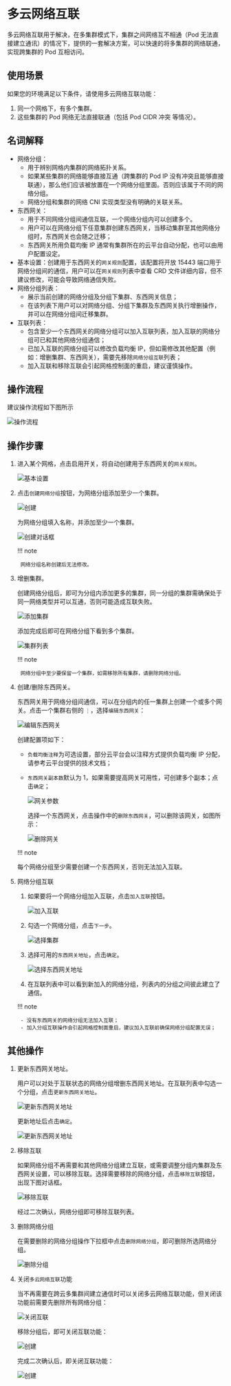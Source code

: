 # 多云网络互联

多云网络互联用于解决，在多集群模式下，集群之间网络互不相通（Pod 无法直接建立通讯）的情况下，提供的一套解决方案，可以快速的将多集群的网络联通，实现跨集群的 Pod 互相访问。

## 使用场景

如果您的环境满足以下条件，请使用多云网络互联功能：
1. 同一个网格下，有多个集群。
2. 这些集群的 Pod 网络无法直接联通（包括 Pod CIDR 冲突 等情况）。

## 名词解释

- 网络分组：
    - 用于辨别网格内集群的网络拓扑关系。
    - 如果某些集群的网络能够直接互通（跨集群的 Pod IP 没有冲突且能够直接联通），那么他们应该被放置在一个网络分组里面。否则应该属于不同的网络分组。
    - 网络分组和集群的网络 CNI 实现类型没有明确的关联关系。
- 东西网关：
    - 用于不同网络分组间通信互联，一个网络分组内可以创建多个。
    - 用户可以在网络分组下任意集群创建东西网关，当移动集群至其他网络分组时，东西网关也会随之迁移；
    - 东西网关所用负载均衡 IP 通常有集群所在的云平台自动分配，也可以由用户配置设定。
- 基本设置：创建用于东西网关的`网关规则`配置，该配置将开放 15443 端口用于网络分组间的通信，用户可以在`网关规则`列表中查看 CRD 文件详细内容，但不建议修改，可能会导致网络通信失败。
- 网络分组列表：
    - 展示当前创建的网络分组及分组下集群、东西网关信息；
    - 在该列表下用户可以对网络分组、分组下集群及东西网关执行增删操作，并可以在网络分组间迁移集群。
- 互联列表：
    - 包含至少一个东西网关的网络分组可以加入互联列表，加入互联的网络分组可已和其他网络分组通信；
    - 已加入互联的网络分组可以修改负载均衡 IP，但如需修改其他配置（例如：增删集群、东西网关），需要先移除`网络分组互联`列表；
    - 加入互联和移除互联会引起网格控制面的重启，建议谨慎操作。

## 操作流程

建议操作流程如下图所示

![操作流程](../../images/ci-process.png)

## 操作步骤

1. 进入某个网格，点击启用开关，将自动创建用于东西网关的`网关规则`。

    ![基本设置](../../images/ci-baseConfig.jpg)

1. 点击`创建网络分组`按钮，为网络分组添加至少一个集群。

    ![创建](../../images/ci-CreateGroupButton.jpg)

    为网络分组填入名称，并添加至少一个集群。

    ![创建对话框](../../images/ci-CreateGroupDialog.png)

    !!! note

        网络分组名称创建后无法修改。

1. 增删集群。

    创建网络分组后，即可为分组内添加更多的集群，同一分组的集群需确保处于同一网络类型并可以互通，否则可能造成互联失败。

    ![添加集群](../../images/ci-AddCluster.png)

    添加完成后即可在网络分组下看到多个集群。

    ![集群列表](../../images/ci-ClusterList.jpg)

    !!! note

        网络分组中至少要保留一个集群，如需移除所有集群，请删除网络分组。

1. 创建/删除东西网关。

    东西网关用于网络分组间通信，可以在分组内的任一集群上创建一个或多个网关。点击一个集群右侧的 `⋮`，选择`编辑东西网关`：

    ![编辑东西网关](../../images/ci-destirule01.png)

    创建配置项如下：

    - `负载均衡注释`为可选设置，部分云平台会以注释方式提供负载均衡 IP 分配，请参考云平台提供的技术文档；
    - `东西网关副本数`默认为 1，如果需要提高网关可用性，可创建多个副本；点击`确定`；

        ![网关参数](../../images/ci-destirule02.png)

        选择一个东西网关，点击操作中的`删除东西网关`，可以删除该网关，如图所示：

        ![删除网关](../../images/ci-destirule03.png)

    !!! note

    每个网络分组至少需要创建一个东西网关，否则无法加入互联。

1. 网络分组互联

    1. 如果要将一个网络分组加入互联，点击`加入互联`按钮。

        ![加入互联](../../images/ci-join.png)

    1. 勾选一个网络分组，点击`下一步`。

        ![选择集群](../../images/ci-join01.png)

    1. 选择可用的`东西网关地址`，点击`确定`。

        ![选择东西网关地址](../../images/ci-join02.png)

    1. 在互联列表中可以看到新加入的网络分组，列表内的分组之间彼此建立了通信。

    !!! note

        - 没有东西网关的网络分组无法加入互联；
        - 加入分组互联操作会引起网格控制面重启，建议加入互联前确保网络分组配置无误；

## 其他操作

1. 更新东西网关地址。

    用户可以对处于互联状态的网络分组增删东西网关地址。在互联列表中勾选一个分组，点击`更新东西网关地址`。

    ![更新东西网关地址](../../images/ci-update.png)

    更新地址后点击`确定`。

    ![更新东西网关地址](../../images/ci-update01.png)

1. 移除互联

    如果网络分组不再需要和其他网络分组建立互联，或需要调整分组内集群及东西网关设置，可以移除互联。选择需要移除的网络分组，点击`移除互联`按钮，出现下图对话框。

    ![移除互联](../../images/ci-removeclusterfromC.png)

    经过二次确认，网络分组即可移除互联列表。

1. 删除网络分组

    在需要删除的网络分组操作下拉框中点击`删除网络分组`，即可删除所选网络分组。

    ![删除分组](../../images/ci-deletegroup.png)

1. 关闭`多云网络互联`功能

    当不再需要在跨云多集群间建立通信时可以关闭多云网络互联功能，但关闭该功能前需要先删除所有网络分组：

    ![关闭互联](../../images/ci-closeinterconn.png)

    移除分组后，即可关闭互联功能：

    ![创建](../../images/ci-closedoublecheck.png)

    完成二次确认后，即关闭互联功能：

    ![创建](../../images/ci-closed.png)
